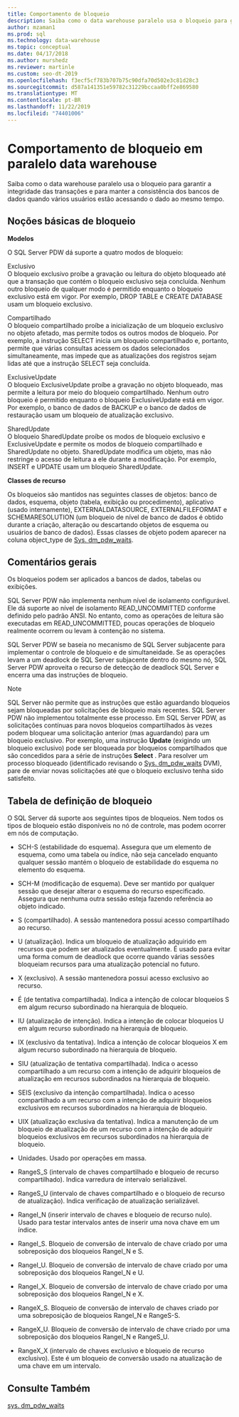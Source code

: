 ```yaml
---
title: Comportamento de bloqueio
description: Saiba como o data warehouse paralelo usa o bloqueio para garantir a integridade das transações e para manter a consistência dos bancos de dados quando vários usuários estão acessando o dado ao mesmo tempo.
author: mzaman1
ms.prod: sql
ms.technology: data-warehouse
ms.topic: conceptual
ms.date: 04/17/2018
ms.author: murshedz
ms.reviewer: martinle
ms.custom: seo-dt-2019
ms.openlocfilehash: f3ecf5cf783b707b75c90dfa70d502e3c81d28c3
ms.sourcegitcommit: d587a141351e59782c31229bccaa0bff2e869580
ms.translationtype: MT
ms.contentlocale: pt-BR
ms.lasthandoff: 11/22/2019
ms.locfileid: "74401006"
---
```

# <a name="locking-behavior-in-parallel-data-warehouse"></a>Comportamento de bloqueio em paralelo data warehouse
Saiba como o data warehouse paralelo usa o bloqueio para garantir a integridade das transações e para manter a consistência dos bancos de dados quando vários usuários estão acessando o dado ao mesmo tempo.  
  
## <a name="Basics"></a>Noções básicas de bloqueio  
**Modelos**  
  
O SQL Server PDW dá suporte a quatro modos de bloqueio:  
  
Exclusivo  
O bloqueio exclusivo proíbe a gravação ou leitura do objeto bloqueado até que a transação que contém o bloqueio exclusivo seja concluída. Nenhum outro bloqueio de qualquer modo é permitido enquanto o bloqueio exclusivo está em vigor. Por exemplo, DROP TABLE e CREATE DATABASE usam um bloqueio exclusivo.  
  
Compartilhado  
O bloqueio compartilhado proíbe a inicialização de um bloqueio exclusivo no objeto afetado, mas permite todos os outros modos de bloqueio. Por exemplo, a instrução SELECT inicia um bloqueio compartilhado e, portanto, permite que várias consultas acessem os dados selecionados simultaneamente, mas impede que as atualizações dos registros sejam lidas até que a instrução SELECT seja concluída.  
  
ExclusiveUpdate  
O bloqueio ExclusiveUpdate proíbe a gravação no objeto bloqueado, mas permite a leitura por meio do bloqueio compartilhado. Nenhum outro bloqueio é permitido enquanto o bloqueio ExclusiveUpdate está em vigor. Por exemplo, o banco de dados de BACKUP e o banco de dados de restauração usam um bloqueio de atualização exclusivo.  
  
SharedUpdate  
O bloqueio SharedUpdate proíbe os modos de bloqueio exclusivo e ExclusiveUpdate e permite os modos de bloqueio compartilhado e SharedUpdate no objeto. SharedUpdate modifica um objeto, mas não restringe o acesso de leitura a ele durante a modificação. Por exemplo, INSERT e UPDATE usam um bloqueio SharedUpdate.  
  
**Classes de recurso**  
  
Os bloqueios são mantidos nas seguintes classes de objetos: banco de dados, esquema, objeto (tabela, exibição ou procedimento), aplicativo (usado internamente), EXTERNALDATASOURCE, EXTERNALFILEFORMAT e SCHEMARESOLUTION (um bloqueio de nível de banco de dados é obtido durante a criação, alteração ou descartando objetos de esquema ou usuários de banco de dados). Essas classes de objeto podem aparecer na coluna object_type de [Sys. dm_pdw_waits](../relational-databases/system-dynamic-management-views/sys-dm-pdw-waits-transact-sql.md).  
  
## <a name="Remarks"></a>Comentários gerais  
Os bloqueios podem ser aplicados a bancos de dados, tabelas ou exibições.  
  
SQL Server PDW não implementa nenhum nível de isolamento configurável. Ele dá suporte ao nível de isolamento READ_UNCOMMITTED conforme definido pelo padrão ANSI. No entanto, como as operações de leitura são executadas em READ_UNCOMMITTED, poucas operações de bloqueio realmente ocorrem ou levam à contenção no sistema.  
  
SQL Server PDW se baseia no mecanismo de SQL Server subjacente para implementar o controle de bloqueio e de simultaneidade. Se as operações levam a um deadlock de SQL Server subjacente dentro do mesmo nó, SQL Server PDW aproveita o recurso de detecção de deadlock SQL Server e encerra uma das instruções de bloqueio.  
  
> [!NOTE]  
> SQL Server não permite que as instruções que estão aguardando bloqueios sejam bloqueadas por solicitações de bloqueio mais recentes. SQL Server PDW não implementou totalmente esse processo. Em SQL Server PDW, as solicitações contínuas para novos bloqueios compartilhados às vezes podem bloquear uma solicitação anterior (mas aguardando) para um bloqueio exclusivo. Por exemplo, uma instrução **Update** (exigindo um bloqueio exclusivo) pode ser bloqueada por bloqueios compartilhados que são concedidos para a série de instruções **Select** . Para resolver um processo bloqueado (identificado revisando o [Sys. dm_pdw_waits](../relational-databases/system-dynamic-management-views/sys-dm-pdw-waits-transact-sql.md) DVM), pare de enviar novas solicitações até que o bloqueio exclusivo tenha sido satisfeito.  
  
## <a name="lock-definition-table"></a>Tabela de definição de bloqueio  
O SQL Server dá suporte aos seguintes tipos de bloqueios. Nem todos os tipos de bloqueio estão disponíveis no nó de controle, mas podem ocorrer em nós de computação.  
  
-   SCH-S (estabilidade do esquema). Assegura que um elemento de esquema, como uma tabela ou índice, não seja cancelado enquanto qualquer sessão mantém o bloqueio de estabilidade do esquema no elemento do esquema.  
  
-   SCH-M (modificação de esquema). Deve ser mantido por qualquer sessão que desejar alterar o esquema do recurso especificado. Assegura que nenhuma outra sessão esteja fazendo referência ao objeto indicado.  
  
-   S (compartilhado). A sessão mantenedora possui acesso compartilhado ao recurso.  
  
-   U (atualização). Indica um bloqueio de atualização adquirido em recursos que podem ser atualizados eventualmente. É usado para evitar uma forma comum de deadlock que ocorre quando várias sessões bloqueiam recursos para uma atualização potencial no futuro.  
  
-   X (exclusivo). A sessão mantenedora possui acesso exclusivo ao recurso.  
  
-   É (de tentativa compartilhada). Indica a intenção de colocar bloqueios S em algum recurso subordinado na hierarquia de bloqueio.  
  
-   IU (atualização de intenção). Indica a intenção de colocar bloqueios U em algum recurso subordinado na hierarquia de bloqueio.  
  
-   IX (exclusivo da tentativa). Indica a intenção de colocar bloqueios X em algum recurso subordinado na hierarquia de bloqueio.  
  
-   SIU (atualização de tentativa compartilhada). Indica o acesso compartilhado a um recurso com a intenção de adquirir bloqueios de atualização em recursos subordinados na hierarquia de bloqueio.  
  
-   SEIS (exclusivo da intenção compartilhada). Indica o acesso compartilhado a um recurso com a intenção de adquirir bloqueios exclusivos em recursos subordinados na hierarquia de bloqueio.  
  
-   UIX (atualização exclusiva da tentativa). Indica a manutenção de um bloqueio de atualização de um recurso com a intenção de adquirir bloqueios exclusivos em recursos subordinados na hierarquia de bloqueio.  
  
-   Unidades. Usado por operações em massa.  
  
-   RangeS_S (intervalo de chaves compartilhado e bloqueio de recurso compartilhado). Indica varredura de intervalo serializável.  
  
-   RangeS_U (intervalo de chaves compartilhado e o bloqueio de recurso de atualização). Indica verificação de atualização serializável.  
  
-   RangeI_N (inserir intervalo de chaves e bloqueio de recurso nulo). Usado para testar intervalos antes de inserir uma nova chave em um índice.  
  
-   RangeI_S. Bloqueio de conversão de intervalo de chave criado por uma sobreposição dos bloqueios RangeI_N e S.  
  
-   RangeI_U. Bloqueio de conversão de intervalo de chave criado por uma sobreposição dos bloqueios RangeI_N e U.  
  
-   RangeI_X. Bloqueio de conversão de intervalo de chave criado por uma sobreposição dos bloqueios RangeI_N e X.  
  
-   RangeX_S. Bloqueio de conversão de intervalo de chaves criado por uma sobreposição de bloqueios RangeI_N e RangeS-S.  
  
-   RangeX_U. Bloqueio de conversão de intervalo de chave criado por uma sobreposição dos bloqueios RangeI_N e RangeS_U.  
  
-   RangeX_X (intervalo de chaves exclusivo e bloqueio de recurso exclusivo). Este é um bloqueio de conversão usado na atualização de uma chave em um intervalo.  
  
## <a name="see-also"></a>Consulte Também  
<!-- MISSING LINKS 
[Common Metadata Query Examples &#40;SQL Server PDW&#41;](../sqlpdw/common-metadata-query-examples-sql-server-pdw.md)  
-->
[sys. dm_pdw_waits](../relational-databases/system-dynamic-management-views/sys-dm-pdw-waits-transact-sql.md)  
  
